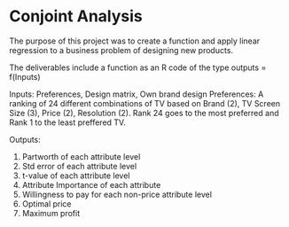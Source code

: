 # Conjoint Analysis

The purpose of this project was to create a function and apply linear regression to a business problem of designing new products.

The deliverables include a function as an R code of the type outputs = f(Inputs)

Inputs: Preferences, Design matrix, Own brand design
Preferences: A ranking of 24 different combinations of TV based on Brand (2), TV Screen Size (3), Price (2), Resolution (2). Rank 24 goes to the most preferred and Rank 1 to the least preffered TV.  

Outputs: 
1. Partworth of each attribute level
2. Std error of each attribute level
3. t-value of each attribute level
4. Attribute Importance of each attribute
5. Willingness to pay for each non-price attribute level
6. Optimal price
7. Maximum profit
